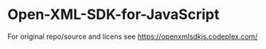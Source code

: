 # Open-XML-SDK-for-JavaScript
For original repo/source and licens see https://openxmlsdkjs.codeplex.com/
